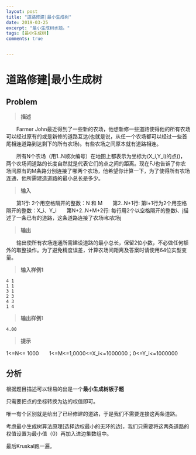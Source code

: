```yaml
---
layout: post
title: "道路修建|最小生成树"
date: 2019-03-25
excerpt: "最小生成树水题。"
tags: [最小生成树]
comments: true


---
```


# 道路修建|最小生成树

## Problem

>  **描述**

　　Farmer John最近得到了一些新的农场，他想新修一些道路使得他的所有农场可以经过原有的或是新修的道路互达(也就是说，从任一个农场都可以经过一些首尾相连道路到达剩下的所有农场)。有些农场之间原本就有道路相连。

　　所有N个农场（用1..N顺次编号）在地图上都表示为坐标为(X_i,Y_i)的点()，两个农场间道路的长度自然就是代表它们的点之间的距离。现在FJ也告诉了你农场间原有的M条路分别连接了哪两个农场，他希望你计算一下，为了使得所有农场连通，他所需建造道路的最小总长是多少。

> **输入**

　　第1行: 2个用空格隔开的整数：N 和 M　　第2..N+1行: 第i+1行为2个用空格隔开的整数：X_i、Y_i　　第N+2..N+M+2行: 每行用2个以空格隔开的整数i、j描述了一条已有的道路，这条道路连接了农场i和农场j

> **输出**

　　输出使所有农场连通所需建设道路的最小总长，保留2位小数，不必做任何额外的取整操作。为了避免精度误差，计算农场间距离及答案时请使用64位实型变量。

> **输入样例1**                 

```
4 1
1 1
3 1
2 3
4 3
1 4
```

> **输出样例**1 

```
4.00
```

> **提示**

1<=N<= 1000　　1<=M<=1,0000<=X_i<=1000000；0<=Y_i<=1000000

## 分析

根据题目描述可以轻易的出是一个**最小生成树板子题**

只需要把点的坐标转换为边的权值即可。

唯一有个区别就是给出了已经修建的道路，于是我们不需要连接这两条道路。

考虑最小生成树算法原理[选择边权最小的无环的边]，我们只需要将这两条道路的权值设置为最小值（0）再加入进边集数组中。

最后Kruskal跑一遍。

